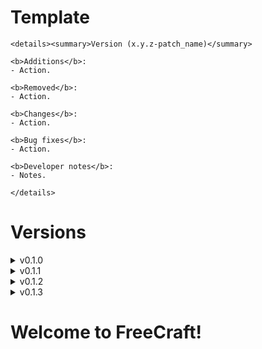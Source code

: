 Template
========
```
<details><summary>Version (x.y.z-patch_name)</summary>
 
<b>Additions</b>:
- Action.

<b>Removed</b>:
- Action.

<b>Changes</b>:
- Action.

<b>Bug fixes</b>:
- Action.

<b>Developer notes</b>:
- Notes.

</details>
```

Versions
========

<details><summary>v0.1.0</summary>

- Added/Changed some game sounds.
- Added Charcoal. Burn value of 35.
- Added duck with less height. It is possible to go under slabs now.
- Added Workbench.
- Boat crafting changed.
- Boat velocity increased.
- Crafting size changed to 2 rows per column.
- Drop value changed to 'drop'. All player's items will drop if gets eliminated.
- Farms will now wet the soil with water node within 5 of range.
- Fences and Walls can not be climbable.
- Header changed.
- Icon changed.
- Inventory size changed to 9 rows per column.
- Items will float while in water.
- New animations.
- Player can pick up near items.
- Player can run. It will give a 50% boost and a small FOV improvement.
- Player model changed. Very original, don't you think?
- Player will automatically come down the stairs.
- Screenshot changed.
- Sticks now will be crafted using 2 woods.
- Swim is now possible and is faster than walking.
- TNT is enabled for all circumstances.
- TNT radius increased to '5'.
- Walk on the water now slows the player down.

</details>

<details><summary>v0.1.1</summary>

- Added hunger bar.
- Added version watermark.
- Implemented player rotation based on controls.
- Iron now matches with it's ore.
- Steel got a recipe as result of burning iron ingot.
- Copper and Iron tools added.
- Iron tools have the same properties as old Steel tools.
- Steel tools have greater properties.
- Wielded tools scale raised to 1.4x1.4x1.
- Grey texture for Papyrus with code colouring.
- Fixed crash upon logout of a player.
- Fixed standing while on prone under a block.
- Random pitch for every item pickup.
- Implemented wielded items.
- Implemented variable storage.
- Finished basic hunger function.
- Fix Acacia Workbench not displaying crafting grid.
- Stem bushes can no longer be obtained by hand.

</details>

<details><summary>v0.1.2</summary>

- Changed ladder collision box.
>> Tools overhaul. Materials can compose from:
 - All available woods;
 - All available metals;
 - Cobble.
- Every wood has their own separated sticks.
- The use of the farming tool changed from 'LMB' to 'RMB'.
- Wielded hand size increased.
- Changed hunger texture.
- Ladder no longer will drag the player down. (too buggy)
>> Soundtrack:
 - Ambient tracks by Scott Buckley.
 - Organized sound files inside 'sounds' folder.
 - Music volume can be changed within FreeCraft game settings.
 - Music will be turned off if volume is set to 0.
 - Music can only be played above sea level. Otherwise cave effects will take the place.
- Fixed eat function using 'break' as eat key.
- Fixed some vegetation breaking value.
- Stone can be breakable by hand.
- Dry grass will give wheat seed with double rarity as normal grass.
- Floating item in water will behave smoothly.
- Pickup item radius changed from '1.5' to '2'.
- Pickup item gain reduced from '0.3' to '0.15'.
>> For developers:
 - Added switch(parameter, table) function.
   Parameter means the variable, and table the functions.
 - Added get_real_entity_position(entity, mode) function.
   Entity means the node/entity/player, and mode the return value (float, int). Defaults to float.

</details>

<details><summary>v0.1.3</summary>

<b>Additions</b>:
- check_nil(...), get_real_entity_position(entity, node), get_engine(mode), get_version() functions.
- Entity API created.
- Player body rotates while swimming.
- Automatic version detection.
- 'notop' group for blocks without a top model.
- FreeCraft configuration.
- Thirst.
- Automated hunger/thirst behaviour.
- XCF template for thirst icon.
- Packaging utily tool.

<b>Removed</b>:
- default/legacy.lua (Why was it even here?)

<b>Changes</b>:
- Updated player behaviour.
- Swimming consumes less saturation.
- Rails now are crafted using iron ingots.
- Better music volume range and loudness reduction.
- Better music directory organisation.
- Plant drops and some blocks behaviour.
- Better code for bone positioning/rotating.
- Simplified and organised animation set.
- Translated all mod's engine calls to a detected project.
- Default textures organisation.
- Get engine version without calling a path.

<b>Bug fixes</b>:
- Crash if music_volume is nil.
- Breath meter breaking while refilling.
- Object getting picked up by host only (multiplayer).
- Speed animation not getting updated based on behaviour.
- Soundtrack not playing all the musics.
- Bush leaves not waving.
- get_animation(player) function.
- Movement and animation while on bed.
- Not getting saturation refilled after death.
- Food consuming after having full saturation.
- Saturation decreasing to 0 if player's health is bellow the normal.
- Workbench name.

</details>

Welcome to FreeCraft!
=====================
